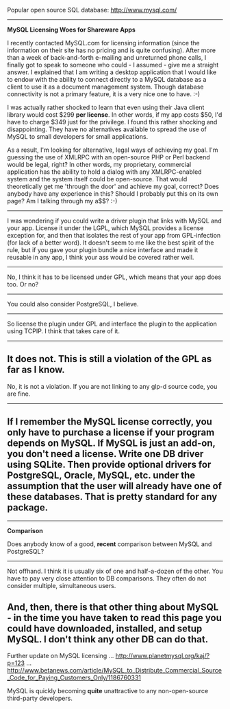 Popular open source SQL database: http://www.mysql.com/

----

**MySQL Licensing Woes for Shareware Apps**

I recently contacted MySQL.com for licensing information (since the information on their site has no pricing and is quite confusing). After more than a week of back-and-forth e-mailing and unreturned phone calls, I finally got to speak to someone who could - I assumed - give me a straight answer. I explained that I am writing a desktop application that I would like to endow with the ability to connect directly to a MySQL database as a client to use it as a document management system. Though database connectivity is not a primary feature, it is a very nice one to have. :-)

I was actually rather shocked to learn that even using their Java client library would cost $299 **per license**. In other words, if my app costs $50, I'd have to charge $349 just for the privilege. I found this rather shocking and disappointing. They have no alternatives available to spread the use of MySQL to small developers for small applications.

As a result, I'm looking for alternative, legal ways of achieving my goal. I'm guessing the use of XMLRPC with an open-source PHP or Perl backend would be legal, right? In other words, my proprietary, commercial application has the ability to hold a dialog with any XMLRPC-enabled system and the system itself could be open-source. That would theoretically get me 'through the door' and achieve my goal, correct? Does anybody have any experience in this? Should I probably put this on its own page? Am I talking through my a$$? :-)

----
I was wondering if you could write a driver plugin that links with MySQL and your app.  License it under the LGPL, which MySQL provides a license exception for, and then that isolates the rest of your app from GPL-infection (for lack of a better word).  It doesn't seem to me like the best spirit of the rule, but if you gave your plugin bundle a nice interface and made it reusable in any app, I think your ass would be covered rather well.

----
No, I think it has to be licensed under GPL, which means that your app does too. Or no?

----
You could also consider PostgreSQL, I believe.

----
So license the plugin under GPL and interface the plugin to the application using TCPIP.
I think that takes care of it.

----
It does not. This is still a violation of the GPL as far as I know.
   ----
   No, it is not a violation. If you are not linking to any glp-d source code, you are fine.

----
If I remember the MySQL license correctly, you only have to purchase a license if your program depends on MySQL. If MySQL is just an add-on, you don't need a license. 
Write one DB driver using SQLite. Then provide optional drivers for PostgreSQL, Oracle, MySQL, etc. under the assumption that the user will already have one of these databases. That is pretty standard for any package.
----

----

**Comparison**

Does anybody know of a good, **recent** comparison between MySQL and PostgreSQL?

----
Not offhand. I think it is usually six of one and half-a-dozen of the other. You have to pay very close attention to DB comparisons. They often do not consider multiple, simultaneous users.

And, then, there is that other thing about MySQL - in the time you have taken to read this page you could have downloaded, installed, and setup MySQL. I don't think any other DB can do that.
----

Further update on MySQL licensing ... http://www.planetmysql.org/kaj/?p=123 ... http://www.betanews.com/article/MySQL_to_Distribute_Commercial_Source_Code_for_Paying_Customers_Only/1186760331

MySQL is quickly becoming **quite** unattractive to any non-open-source third-party developers.
